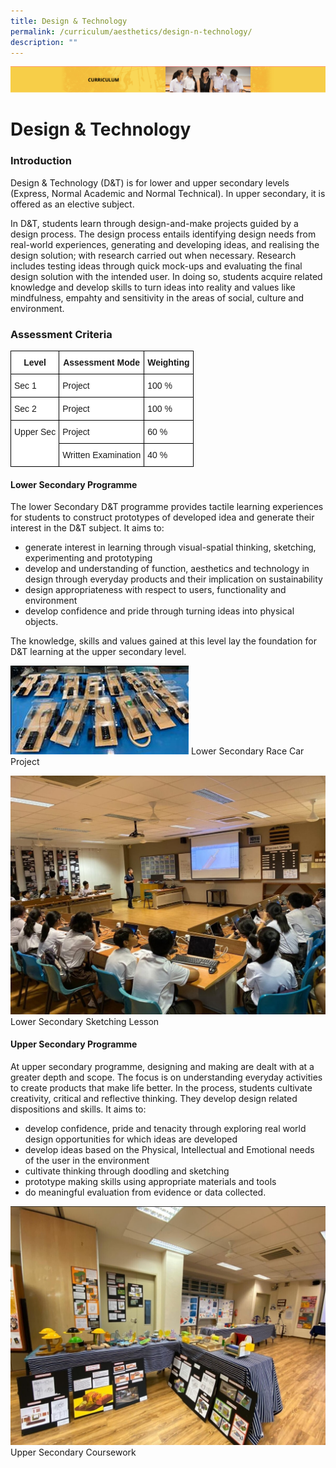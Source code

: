 ```yaml
---
title: Design & Technology
permalink: /curriculum/aesthetics/design-n-technology/
description: ""
---
```

![](/images/Curriculum.png)

Design & Technology
===================

### Introduction

Design & Technology (D&T) is for lower and upper secondary levels (Express, Normal Academic and Normal Technical). In upper secondary, it is offered as an elective subject.

In D&T, students learn through design-and-make projects guided by a design process. The design process entails identifying design needs from real-world experiences, generating and developing ideas, and realising the design solution; with research carried out when necessary. Research includes testing ideas through quick mock-ups and evaluating the final design solution with the intended user. In doing so, students acquire related knowledge and develop skills to turn ideas into reality and values like mindfulness, empahty and sensitivity in the areas of social, culture and environment.

### Assessment Criteria

<style type="text/css">
.tg  {border-collapse:collapse;border-spacing:0;}
.tg td{border-color:black;border-style:solid;border-width:1px;font-family:Arial, sans-serif;font-size:14px;
  overflow:hidden;padding:10px 5px;word-break:normal;}
.tg th{border-color:black;border-style:solid;border-width:1px;font-family:Arial, sans-serif;font-size:14px;
  font-weight:normal;overflow:hidden;padding:10px 5px;word-break:normal;}
.tg .tg-9hzb{background-color:#FFF;font-weight:bold;text-align:center;vertical-align:top}
.tg .tg-dgl5{background-color:#FFF;font-weight:bold;text-align:left;vertical-align:top}
.tg .tg-ktyi{background-color:#FFF;text-align:left;vertical-align:top}
</style>
<table class="tg">
<thead>
  <tr>
    <th class="tg-9hzb">Level</th>
    <th class="tg-9hzb">Assessment Mode</th>
    <th class="tg-dgl5">Weighting</th>
  </tr>
</thead>
<tbody>
  <tr>
    <td class="tg-ktyi">Sec 1</td>
    <td class="tg-ktyi">Project</td>
    <td class="tg-ktyi">100 %</td>
  </tr>
  <tr>
    <td class="tg-ktyi">Sec 2</td>
    <td class="tg-ktyi">Project</td>
    <td class="tg-ktyi">100 %</td>
  </tr>
  <tr>
    <td class="tg-ktyi" rowspan="2">Upper Sec </td>
    <td class="tg-ktyi">Project</td>
    <td class="tg-ktyi">60 %</td>
  </tr>
  <tr>
    <td class="tg-ktyi">Written Examination</td>
    <td class="tg-ktyi">40 %</td>
  </tr>
</tbody>
</table>

#### Lower Secondary Programme


The lower Secondary D&T programme provides tactile learning experiences for students to construct prototypes of developed idea and generate their interest in the D&T subject. It aims to:

* generate interest in learning through visual-spatial thinking, sketching, experimenting and prototyping
* develop and understanding of function, aesthetics and technology in design through everyday products and their implication on sustainability  
* design appropriateness with respect to users, functionality and environment
* develop confidence and pride through turning ideas into physical objects.


The knowledge, skills and values gained at this level lay the foundation for D&T learning at the upper secondary level.

![Lower Secondary Race Car Project](/images/DnT2.jpg)
Lower Secondary Race Car Project

![Lower Secondary Sketching Lesson](/images/DnT3.jpg)
Lower Secondary Sketching Lesson

#### Upper Secondary Programme

At upper secondary programme, designing and making are dealt with at a greater depth and scope. The focus is on understanding everyday activities to create products that make life better. In the process, students cultivate creativity, critical and reflective thinking. They develop design related dispositions and skills. It aims to:

* develop confidence, pride and tenacity through exploring real world design opportunities for which ideas are developed
* develop ideas based on the Physical, Intellectual and Emotional needs of the user in the environment
* cultivate thinking through doodling and sketching
* prototype making skills using appropriate materials and tools
* do meaningful evaluation from evidence or data collected.

![Upper Secondary Coursework](/images/DnT4.jpg)
Upper Secondary Coursework